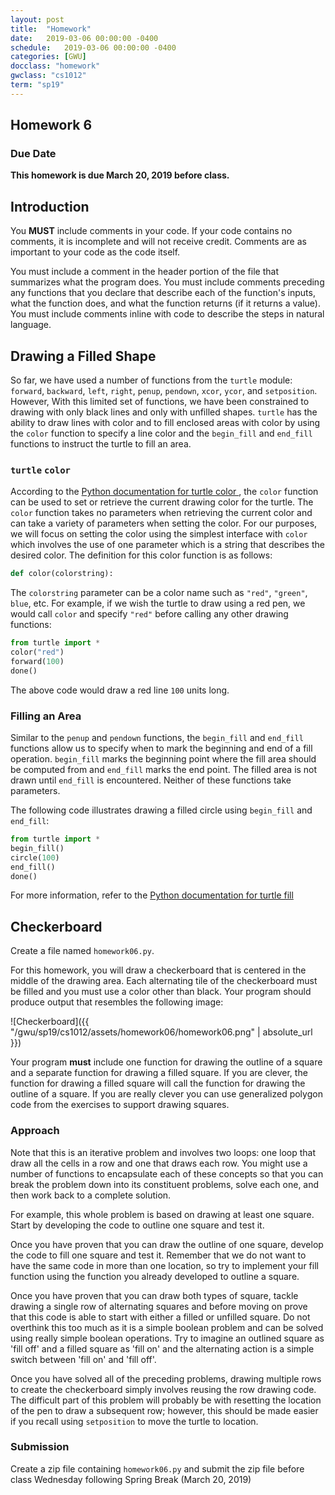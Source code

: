 ```yaml
---
layout: post
title:  "Homework"
date:   2019-03-06 00:00:00 -0400
schedule:   2019-03-06 00:00:00 -0400
categories: [GWU]
docclass: "homework"
gwclass: "cs1012"
term: "sp19"
---
```

<head>
  <link href="/css/syntax.css" rel="stylesheet">
</head>

## Homework 6

### Due Date
**This homework is due March 20, 2019 before class.**

## Introduction
You **MUST** include comments in your code.  If your code contains no comments, it is incomplete and will not receive credit.  Comments are as important to your code as the code itself.

You must include a comment in the header portion of the file that summarizes what the program does.  You must include comments preceding any functions that you declare that describe each of the function's inputs, what the function does, and what the function returns (if it returns a value).  You must include comments inline with code to describe the steps in natural language.

## Drawing a Filled Shape

So far, we have used a number of functions from the ```turtle``` module: ```forward```, ```backward```, ```left```, ```right```, ```penup```, ```pendown```, ```xcor```, ```ycor```, and ```setposition```.  However, With this limited set of functions, we have been constrained to drawing with only black lines and only with unfilled shapes.  ```turtle``` has the ability to draw lines with color and to fill enclosed areas with color by using the ```color``` function to specify a line color and the ```begin_fill``` and ```end_fill``` functions to instruct the turtle to fill an area.

### ```turtle``` ```color```
According to the [Python documentation for turtle color ](https://docs.python.org/3.7/library/turtle.html?highlight=turtle#turtle.color), the ```color``` function can be used to set or retrieve the current drawing color for the turtle.  The ```color``` function takes no parameters when retrieving the current color and can take a variety of parameters when setting the color.  For our purposes, we will focus on setting the color using the simplest interface with ```color``` which involves the use of one parameter which is a string that describes the desired color.  The definition for this color function is as follows:

```python
def color(colorstring):
```
The ```colorstring``` parameter can be a color name such as ```"red"```, ```"green"```, ```blue```, etc.  For example, if we wish the turtle to draw using a red pen, we would call ```color``` and specify ```"red"``` before calling any other drawing functions:

```python
from turtle import *
color("red")
forward(100)
done()
```

The above code would draw a red line ```100``` units long.

### Filling an Area
Similar to the ```penup``` and ```pendown``` functions, the ```begin_fill``` and ```end_fill``` functions allow us to specify when to mark the beginning and end of a fill operation.  ```begin_fill``` marks the beginning point where the fill area should be computed from and ```end_fill``` marks the end point.  The filled area is not drawn until ```end_fill``` is encountered.  Neither of these functions take parameters.

The following code illustrates drawing a filled circle using ```begin_fill``` and ```end_fill```:

```python
from turtle import *
begin_fill()
circle(100)
end_fill()
done()
```

For more information, refer to the [Python documentation for turtle fill](https://docs.python.org/3.7/library/turtle.html?highlight=turtle#turtle.begin_fill)

## Checkerboard

Create a file named ```homework06.py```.

For this homework, you will draw a checkerboard that is centered in the middle of the drawing area.  Each alternating tile of the checkerboard must be filled and you must use a color other than black.  Your program should produce output that resembles the following image:

![Checkerboard]({{ "/gwu/sp19/cs1012/assets/homework06/homework06.png" | absolute_url }})

Your program **must** include one function for drawing the outline of a square and a separate function for drawing a filled square.  If you are clever, the function for drawing a filled square will call the function for drawing the outline of a square.  If you are really clever you can use generalized polygon code from the exercises to support drawing squares.

### Approach

Note that this is an iterative problem and involves two loops: one loop that draw all the cells in a row and one that draws each row.  You might use a number of functions to encapsulate each of these concepts so that you can break the problem down into its constituent problems, solve each one, and then work back to a complete solution.  

For example, this whole problem is based on drawing at least one square.  Start by developing the code to outline one square and test it.  

Once you have proven that you can draw the outline of one square, develop the code to fill one square and test it.  Remember that we do not want to have the same code in more than one location, so try to implement your fill function using the function you already developed to outline a square.  

Once you have proven that you can draw both types of square, tackle drawing a single row of alternating squares and before moving on prove that this code is able to start with either a filled or unfilled square.  Do not overthink this too much as it is a simple boolean problem and can be solved using really simple boolean operations.  Try to imagine an outlined square as 'fill off' and a filled square as 'fill on' and the alternating action is a simple switch between 'fill on' and 'fill off'.

Once you have solved all of the preceding problems, drawing multiple rows to create the checkerboard simply involves reusing the row drawing code.  The difficult part of this problem will probably be with resetting the location of the pen to draw a subsequent row; however, this should be made easier if you recall using ```setposition``` to move the turtle to location.

### Submission

Create a zip file containing ```homework06.py``` and submit the zip file before class Wednesday following Spring Break (March 20, 2019)  
